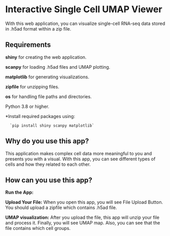 # **Interactive Single Cell UMAP Viewer**

With this web application, you can visualize single-cell RNA-seq data stored in .h5ad format within a zip file.

## **Requirements**

**shiny** for creating the web application.

**scanpy** for loading .h5ad files and UMAP plotting.

**matplotlib** for generating visualizations.

**zipfile** for unzipping files.

**os** for handling file paths and directories.

Python 3.8 or higher.

*Install required packages using: 
      
      `pip install shiny scanpy matplotlib`

## **Why do you use this app?**

This application makes complex cell data more meaningful to you and presents you with a visual. With this app, you can see different types of cells and how they related to each other.

## **How can you use this app?**

**Run the App:** 

**Upload Your File:** When you open this app, you will see File Upload Button. You should upload a zipfile which contains .h5ad file.

**UMAP visualization:** After you upload the file, this app will unzip your file and process it. Finally, you will see UMAP map. Also, you can see that the file contains which cell groups.
